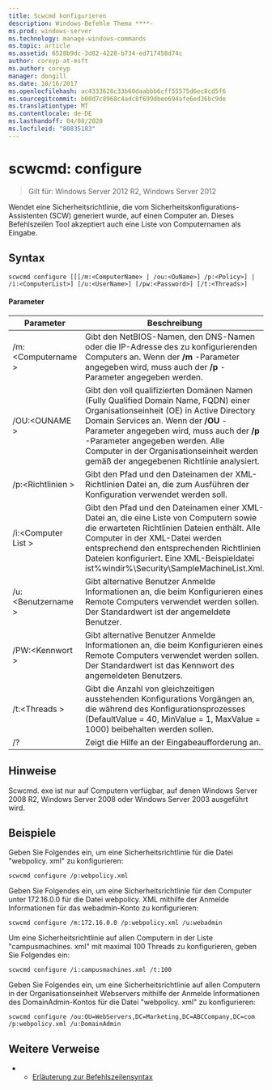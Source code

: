```yaml
---
title: Scwcmd konfigurieren
description: Windows-Befehle Thema ****-
ms.prod: windows-server
ms.technology: manage-windows-commands
ms.topic: article
ms.assetid: 6528b9dc-3d82-4228-b734-ed717458d74c
author: coreyp-at-msft
ms.author: coreyp
manager: dongill
ms.date: 10/16/2017
ms.openlocfilehash: ac4333628c33b60daabbb6cff55575d6ec8cd5f6
ms.sourcegitcommit: b00d7c8968c4adc8f699dbee694afe6ed36bc9de
ms.translationtype: MT
ms.contentlocale: de-DE
ms.lasthandoff: 04/08/2020
ms.locfileid: "80835183"
---
```

# <a name="scwcmd-configure"></a>scwcmd: configure

> Gilt für: Windows Server 2012 R2, Windows Server 2012

Wendet eine Sicherheitsrichtlinie, die vom Sicherheitskonfigurations-Assistenten (SCW) generiert wurde, auf einen Computer an. Dieses Befehlszeilen Tool akzeptiert auch eine Liste von Computernamen als Eingabe.

## <a name="syntax"></a>Syntax

```
scwcmd configure [[[/m:<ComputerName> | /ou:<OuName>] /p:<Policy>] | /i:<ComputerList>] [/u:<UserName>] [/pw:<Password>] [/t:<Threads>]
```

#### <a name="parameters"></a>Parameter

|Parameter|Beschreibung|
|---------|-----------|
|/m:\<Computername >|Gibt den NetBIOS-Namen, den DNS-Namen oder die IP-Adresse des zu konfigurierenden Computers an. Wenn der **/m** -Parameter angegeben wird, muss auch der **/p** -Parameter angegeben werden.|
|/OU:\<OUNAME >|Gibt den voll qualifizierten Domänen Namen (Fully Qualified Domain Name, FQDN) einer Organisationseinheit (OE) in Active Directory Domain Services an. Wenn der **/OU** -Parameter angegeben wird, muss auch der **/p** -Parameter angegeben werden. Alle Computer in der Organisationseinheit werden gemäß der angegebenen Richtlinie analysiert.|
|/p:\<Richtlinien >|Gibt den Pfad und den Dateinamen der XML-Richtlinien Datei an, die zum Ausführen der Konfiguration verwendet werden soll.|
|/i:\<Computer List >|Gibt den Pfad und den Dateinamen einer XML-Datei an, die eine Liste von Computern sowie die erwarteten Richtlinien Dateien enthält. Alle Computer in der XML-Datei werden entsprechend den entsprechenden Richtlinien Dateien konfiguriert. Eine XML-Beispieldatei ist%windir%\Security\SampleMachineList.Xml.|
|/u:\<Benutzername >|Gibt alternative Benutzer Anmelde Informationen an, die beim Konfigurieren eines Remote Computers verwendet werden sollen. Der Standardwert ist der angemeldete Benutzer.|
|/PW:\<Kennwort >|Gibt alternative Benutzer Anmelde Informationen an, die beim Konfigurieren eines Remote Computers verwendet werden sollen. Der Standardwert ist das Kennwort des angemeldeten Benutzers.|
|/t:\<Threads >|Gibt die Anzahl von gleichzeitigen ausstehenden Konfigurations Vorgängen an, die während des Konfigurationsprozesses (DefaultValue = 40, MinValue = 1, MaxValue = 1000) beibehalten werden sollen.|
|/?|Zeigt die Hilfe an der Eingabeaufforderung an.|

## <a name="remarks"></a>Hinweise

Scwcmd. exe ist nur auf Computern verfügbar, auf denen Windows Server 2008 R2, Windows Server 2008 oder Windows Server 2003 ausgeführt wird.

## <a name="examples"></a><a name=BKMK_Examples></a>Beispiele

Geben Sie Folgendes ein, um eine Sicherheitsrichtlinie für die Datei "webpolicy. xml" zu konfigurieren:
```
scwcmd configure /p:webpolicy.xml
```
Geben Sie Folgendes ein, um eine Sicherheitsrichtlinie für den Computer unter 172.16.0.0 für die Datei webpolicy. XML mithilfe der Anmelde Informationen für das webadmin-Konto zu konfigurieren:
```
scwcmd configure /m:172.16.0.0 /p:webpolicy.xml /u:webadmin
```
Um eine Sicherheitsrichtlinie auf allen Computern in der Liste "campusmachines. xml" mit maximal 100 Threads zu konfigurieren, geben Sie Folgendes ein:
```
scwcmd configure /i:campusmachines.xml /t:100
```
Geben Sie Folgendes ein, um eine Sicherheitsrichtlinie auf allen Computern in der Organisationseinheit Webservers mithilfe der Anmelde Informationen des DomainAdmin-Kontos für die Datei "webpolicy. xml" zu konfigurieren:
```
scwcmd configure /ou:OU=WebServers,DC=Marketing,DC=ABCCompany,DC=com /p:webpolicy.xml /u:DomainAdmin
```

## <a name="additional-references"></a>Weitere Verweise

-   - [Erläuterung zur Befehlszeilensyntax](command-line-syntax-key.md)